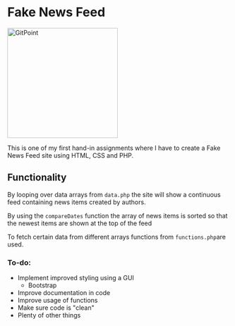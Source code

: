 # Fake News Feed
  <img alt="GitPoint" title="GitPoint" src="https://cdn.dribbble.com/users/393983/screenshots/3336307/fake_news_by_laura_guardalabene_for_junk-o.jpg" width="250">

This is one of my first hand-in assignments where I have to create a Fake News Feed site using HTML, CSS and PHP.

## Functionality
By looping over data arrays from `data.php` the site will show a continuous feed containing news items created by authors.

By using the `compareDates` function the array of news items is sorted so that the newest items are shown at the top of the feed

To fetch certain data from different arrays functions from `functions.php`are used.


### To-do:
- Implement improved styling using a GUI
  - Bootstrap
- Improve documentation in code
- Improve usage of functions
- Make sure code is "clean"
- Plenty of other things
